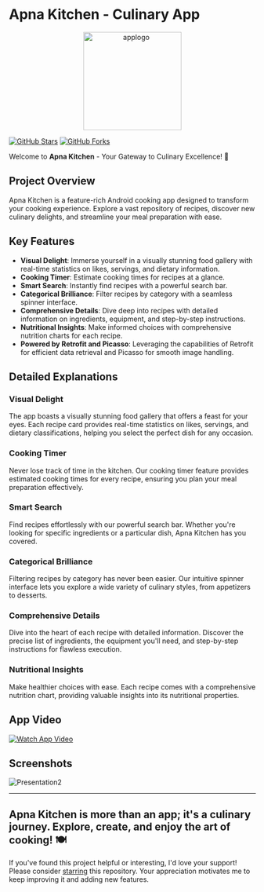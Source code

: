 # Apna Kitchen - Culinary App


<div align="center">
  <img src="https://github.com/VedantiBhoyar/Apna_Kitchen/assets/71519458/929118d8-fb36-4d76-9e14-c8911a5089ea" alt="applogo" width="200"/>
</div>



[![GitHub Stars](https://img.shields.io/github/stars/VedantiBhoyar/Apna_Kitchen?style=for-the-badge&logo=github&color=yellow)](https://github.com/VedantiBhoyar/Apna_Kitchen/stargazers)
[![GitHub Forks](https://img.shields.io/github/forks/VedantiBhoyar/Apna_Kitchen?style=for-the-badge&logo=github&color=green)](https://github.com/VedantiBhoyar/Apna_Kitchen/network/members)



Welcome to **Apna Kitchen** - Your Gateway to Culinary Excellence! 🍳

## Project Overview

Apna Kitchen is a feature-rich Android cooking app designed to transform your cooking experience. Explore a vast repository of recipes, discover new culinary delights, and streamline your meal preparation with ease.

## Key Features

- **Visual Delight**: Immerse yourself in a visually stunning food gallery with real-time statistics on likes, servings, and dietary information.
- **Cooking Timer**: Estimate cooking times for recipes at a glance.
- **Smart Search**: Instantly find recipes with a powerful search bar.
- **Categorical Brilliance**: Filter recipes by category with a seamless spinner interface.
- **Comprehensive Details**: Dive deep into recipes with detailed information on ingredients, equipment, and step-by-step instructions.
- **Nutritional Insights**: Make informed choices with comprehensive nutrition charts for each recipe.
- **Powered by Retrofit and Picasso**: Leveraging the capabilities of Retrofit for efficient data retrieval and Picasso for smooth image handling.

## Detailed Explanations

### Visual Delight
The app boasts a visually stunning food gallery that offers a feast for your eyes. Each recipe card provides real-time statistics on likes, servings, and dietary classifications, helping you select the perfect dish for any occasion.

### Cooking Timer
Never lose track of time in the kitchen. Our cooking timer feature provides estimated cooking times for every recipe, ensuring you plan your meal preparation effectively.

### Smart Search
Find recipes effortlessly with our powerful search bar. Whether you're looking for specific ingredients or a particular dish, Apna Kitchen has you covered.

### Categorical Brilliance
Filtering recipes by category has never been easier. Our intuitive spinner interface lets you explore a wide variety of culinary styles, from appetizers to desserts.

### Comprehensive Details
Dive into the heart of each recipe with detailed information. Discover the precise list of ingredients, the equipment you'll need, and step-by-step instructions for flawless execution.

### Nutritional Insights
Make healthier choices with ease. Each recipe comes with a comprehensive nutrition chart, providing valuable insights into its nutritional properties.

## App Video

[![Watch App Video](video_thumbnail.png)](https://github.com/VedantiBhoyar/Apna_Kitchen/assets/71519458/511a2927-d677-488a-ac48-e87c8c8de435)



## Screenshots




![Presentation2](https://github.com/VedantiBhoyar/Apna_Kitchen/assets/71519458/4c7f7298-ab43-4889-9ba3-f5869383991c)


---

**Apna Kitchen** is more than an app; it's a culinary journey. Explore, create, and enjoy the art of cooking! 🍽️
---
If you've found this project helpful or interesting, I'd love your support! Please consider [starring](https://github.com/VedantiBhoyar/Apna_kitchen) this repository. Your appreciation motivates me to keep improving it and adding new features.


